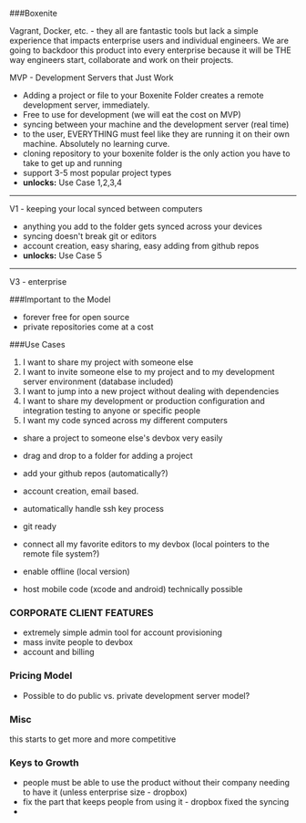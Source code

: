 ###Boxenite

Vagrant, Docker, etc. - they all are fantastic tools but lack a simple experience that impacts enterprise users and individual engineers. We are going to backdoor this product into every enterprise because it will be THE way engineers start, collaborate and work on their projects.

MVP - Development Servers that Just Work
* Adding a project or file to your Boxenite Folder creates a remote development server, immediately. 
* Free to use for development (we will eat the cost on MVP)
* syncing between your machine and the development server (real time)
* to the user, EVERYTHING must feel like they are running it on their own machine. Absolutely no learning curve. 
* cloning repository to your boxenite folder is the only action you have to take to get up and running
* support 3-5 most popular project types
* **unlocks:** Use Case 1,2,3,4

***


V1 - keeping your local synced between computers
* anything you add to the folder gets synced across your devices
* syncing doesn't break git or editors
* account creation, easy sharing, easy adding from github repos
* **unlocks:** Use Case 5





***

V3 - enterprise

###Important to the Model
* forever free for open source
* private repositories come at a cost

###Use Cases
1. I want to share my project with someone else
2. I want to invite someone else to my project and to my development server environment (database included)
3. I want to jump into a new project without dealing with dependencies
4. I want to share my development or production configuration and integration testing to anyone or specific people
5. I want my code synced across my different computers


* share a project to someone else's devbox very easily
* drag and drop to a folder for adding a project
* add your github repos (automatically?)
* account creation, email based. 
* automatically handle ssh key process
* git ready
* connect all my favorite editors to my devbox (local pointers to the remote file system?)
* enable offline (local version) 

* host mobile code (xcode and android) technically possible

### CORPORATE CLIENT FEATURES
* extremely simple admin tool for account provisioning
* mass invite people to devbox
* account and billing

### Pricing Model
* Possible to do public vs. private development server model? 


### Misc
this starts to get more and more competitive


### Keys to Growth
* people must be able to use the product without their company needing to have it (unless enterprise size - dropbox)
* fix the part that keeps people from using it - dropbox fixed the syncing
* 

